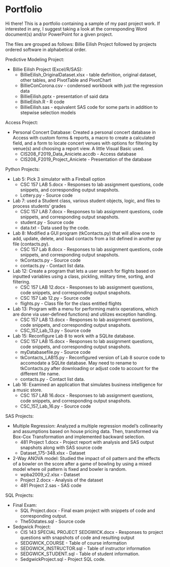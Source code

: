 # Portfolio
Hi there! This is a portfolio containing a sample of my past project work. If interested in any, I suggest taking a look at the corresponding Word document(s) and/or PowerPoint for a given project.  

The files are grouped as follows: Billie Eilish Project followed by projects ordered software in alphabetical order.  
  
Predictive Modeling Project:
  - Billie Eilish Project (Excel/R/SAS):
      - BillieEilish_OriginalDataset.xlsx  - table definition, original dataset, other tables, and PivotTable and PivotChart
      - BillieConCorona.csv - condensed workbook with just the regression data
      - BillieEilish.pptx - presentation of said data
      - BillieEilish.R - R code
      - BillieEilish.sas - equivalent SAS code for some parts in addition to stepwise selection models

Access Project: 
  - Personal Concert Database: Created a personal concert database in Access with custom forms & reports, a macro to create a calculated field, and a form to locate concert venues with options for filtering by venue(s) and choosing a report view. A little Visual Basic used.
      - CIS208_F2019_Data_Aniciete.accdb - Access database
      - CIS208_F2019_Project_Aniciete - Presentation of the database

Python Projects:
  - Lab 5: Pick 3 simulator with a Fireball option
      - CSC 157 LAB 5.docx - Responses to lab assignment questions, code snippets, and corresponding output snapshots.
      - Lottery.py - Source code
  - Lab 7: used a Student class, various student objects, logic, and files to process students’ grades
      - CSC 157 LAB 7.docx - Responses to lab assignment questions, code snippets, and corresponding output snapshots.
      - student.py - Source code
      - data.txt - Data used by the code.
  - Lab 8: Modified a GUI program (tkContacts.py) that will allow one to add, update, delete, and load contacts from a list defined in another py file (contacts.py).
      - CSC 157 Lab 8.docx - Responses to lab assignment questions, code snippets, and corresponding output snapshots.
      - tkContacts.py - Source code
      - contacts.py - Contact list data.
  - Lab 12: Create a program that lets a user search for flights based on inputted variables using a class, pickling, military time, sorting, and filtering.
      - CSC 157 LAB 12.docx - Responses to lab assignment questions, code snippets, and corresponding output snapshots.
      - CSC 157 Lab 12.py - Source code
      - flights.py - Class file for the class entitled flights
  - Lab 13: Program with a menu for performing matrix operations, which are done via user-defined functions) and utilizes exception handling.
      - CSC 157 LAB 13.docx - Responses to lab assignment questions, code snippets, and corresponding output snapshots.
      - CSC_157_Lab_13.py - Source code
  - Lab 15: Reconfigure Lab 8 to work with a SQLite database.
      - CSC 157 LAB 15.docx - Responses to lab assignment questions, code snippets, and corresponding output snapshots.
      - myDatabasefile.py - Source code
      - tkContacts_LAB15.py - Reconfigured version of Lab 8 source code to accomodate a SQLite database. May need to rename to tkContacts.py after downloading or adjust code to account for the different file name.
      - contacts.py - Contact list data.
  - Lab 16: Examined an application that simulates business intelligence for a music store.
      - CSC 157 LAB 16.docx - Responses to lab assignment questions, code snippets, and corresponding output snapshots.
      - CSC_157_Lab_16.py - Source code
 
SAS Projects:
  - Multiple Regression: Analyzed a multiple regression model’s collinearity and assumptions based on house pricing data. Then, transformed via Box-Cox Transformation and implemented backward selection.
      - 481 Project 1.docx - Project report with analysis and SAS output snapshots along with SAS source code
      - Dataset_175-348.xlsx - Dataset
  - 2-Way ANOVA model: Studied the impact of oil pattern and the effects of a bowler on the score after a game of bowling by using a mixed model where oil pattern is fixed and bowler is random.
      - wpba2009_v2.xlsx - Dataset
      - Project 2.docx - Analysis of the dataset
      - 481 Project 2.sas - SAS code

SQL Projects:
  - Final Exam:
      - SQL Project.docx - Final exam project with snippets of code and corresponding output.
      - The50states.sql - Source code
  - Sedgwick Project:
      - CIS 143 SPECIAL PROJECT SEDGWICK.docx - Responses to project questions with snapshots of code and resulting output
      - SEDGWICK_COURSE - Table of course information
      - SEDGWICK_INSTRUCTOR.sql - Table of instructor information
      - SEDGWICK_STUDENT.sql - Table of student information.
      - SedgwickProject.sql - Project SQL code.
    

      
    
